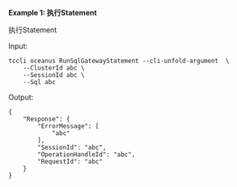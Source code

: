 **Example 1: 执行Statement**

执行Statement

Input: 

```
tccli oceanus RunSqlGatewayStatement --cli-unfold-argument  \
    --ClusterId abc \
    --SessionId abc \
    --Sql abc
```

Output: 
```
{
    "Response": {
        "ErrorMessage": [
            "abc"
        ],
        "SessionId": "abc",
        "OperationHandleId": "abc",
        "RequestId": "abc"
    }
}
```

